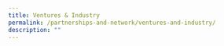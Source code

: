 ```yaml
---
title: Ventures & Industry
permalink: /partnerships-and-network/ventures-and-industry/
description: ""
---
```

